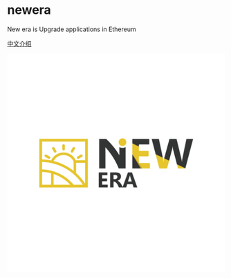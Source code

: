 # newera
New era is Upgrade applications in Ethereum

[中文介绍](/README.md)

<div align="center">
<img src=https://github.com/neccoin/resource/blob/main/img/logo01.png />
</div>
